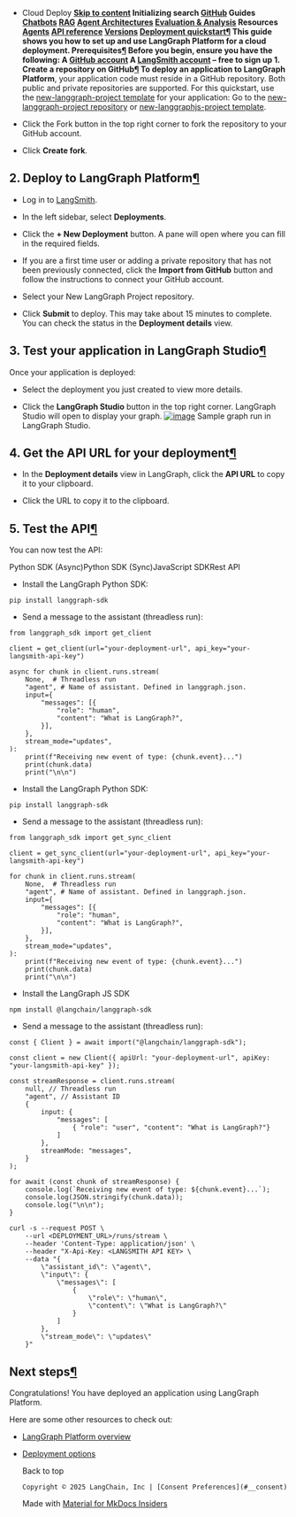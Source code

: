 - Cloud Deploy **[Skip to content](#deployment-quickstart) Initializing search [GitHub](https://github.com/langchain-ai/langgraphjs) Guides [Chatbots](../../tutorials/chatbots/customer_support_small_model/) [RAG](../../tutorials#rag) [Agent Architectures](../../tutorials#agent-architectures) [Evaluation & Analysis](../../tutorials#evaluation) Resources [Agents](../../agents/overview/) [API reference](../../reference/) [Versions](../../versions/) [Deployment quickstart¶](#deployment-quickstart) This guide shows you how to set up and use LangGraph Platform for a cloud deployment. Prerequisites[¶](#prerequisites) Before you begin, ensure you have the following: A [GitHub account](https://github.com/) A [LangSmith account](https://smith.langchain.com/) – free to sign up 1. Create a repository on GitHub[¶](#1-create-a-repository-on-github) To deploy an application to LangGraph Platform**, your application code must reside in a GitHub repository. Both public and private repositories are supported. For this quickstart, use the [new-langgraph-project template](https://github.com/langchain-ai/react-agent) for your application: Go to the [new-langgraph-project repository](https://github.com/langchain-ai/new-langgraph-project) or [new-langgraphjs-project template](https://github.com/langchain-ai/new-langgraphjs-project).

- Click the Fork button in the top right corner to fork the repository to your GitHub account.

- Click **Create fork**.

## 2. Deploy to LangGraph Platform[¶](#2-deploy-to-langgraph-platform)

- Log in to [LangSmith](https://smith.langchain.com/).

- In the left sidebar, select **Deployments**.

- Click the **+ New Deployment** button. A pane will open where you can fill in the required fields.

- If you are a first time user or adding a private repository that has not been previously connected, click the **Import from GitHub** button and follow the instructions to connect your GitHub account.

- Select your New LangGraph Project repository.

- Click **Submit** to deploy. This may take about 15 minutes to complete. You can check the status in the **Deployment details** view.

## 3. Test your application in LangGraph Studio[¶](#3-test-your-application-in-langgraph-studio)

Once your application is deployed:

- Select the deployment you just created to view more details.

- Click the **LangGraph Studio** button in the top right corner. LangGraph Studio will open to display your graph. [![image ](../deployment/img/langgraph_studio.png)](../deployment/img/langgraph_studio.png) Sample graph run in LangGraph Studio.

## 4. Get the API URL for your deployment[¶](#4-get-the-api-url-for-your-deployment)

- In the **Deployment details** view in LangGraph, click the **API URL** to copy it to your clipboard.

- Click the URL to copy it to the clipboard.

## 5. Test the API[¶](#5-test-the-api)

You can now test the API:

Python SDK (Async)Python SDK (Sync)JavaScript SDKRest API

- Install the LangGraph Python SDK:

```
pip install langgraph-sdk

```

- Send a message to the assistant (threadless run):

```
from langgraph_sdk import get_client

client = get_client(url="your-deployment-url", api_key="your-langsmith-api-key")

async for chunk in client.runs.stream(
    None,  # Threadless run
    "agent", # Name of assistant. Defined in langgraph.json.
    input={
        "messages": [{
            "role": "human",
            "content": "What is LangGraph?",
        }],
    },
    stream_mode="updates",
):
    print(f"Receiving new event of type: {chunk.event}...")
    print(chunk.data)
    print("\n\n")

```

- Install the LangGraph Python SDK:

```
pip install langgraph-sdk

```

- Send a message to the assistant (threadless run):

```
from langgraph_sdk import get_sync_client

client = get_sync_client(url="your-deployment-url", api_key="your-langsmith-api-key")

for chunk in client.runs.stream(
    None,  # Threadless run
    "agent", # Name of assistant. Defined in langgraph.json.
    input={
        "messages": [{
            "role": "human",
            "content": "What is LangGraph?",
        }],
    },
    stream_mode="updates",
):
    print(f"Receiving new event of type: {chunk.event}...")
    print(chunk.data)
    print("\n\n")

```

- Install the LangGraph JS SDK

```
npm install @langchain/langgraph-sdk

```

- Send a message to the assistant (threadless run):

```
const { Client } = await import("@langchain/langgraph-sdk");

const client = new Client({ apiUrl: "your-deployment-url", apiKey: "your-langsmith-api-key" });

const streamResponse = client.runs.stream(
    null, // Threadless run
    "agent", // Assistant ID
    {
        input: {
            "messages": [
                { "role": "user", "content": "What is LangGraph?"}
            ]
        },
        streamMode: "messages",
    }
);

for await (const chunk of streamResponse) {
    console.log(`Receiving new event of type: ${chunk.event}...`);
    console.log(JSON.stringify(chunk.data));
    console.log("\n\n");
}

```

```
curl -s --request POST \
    --url <DEPLOYMENT_URL>/runs/stream \
    --header 'Content-Type: application/json' \
    --header "X-Api-Key: <LANGSMITH API KEY> \
    --data "{
        \"assistant_id\": \"agent\",
        \"input\": {
            \"messages\": [
                {
                    \"role\": \"human\",
                    \"content\": \"What is LangGraph?\"
                }
            ]
        },
        \"stream_mode\": \"updates\"
    }"

```

## Next steps[¶](#next-steps)

Congratulations! You have deployed an application using LangGraph Platform.

Here are some other resources to check out:

- [LangGraph Platform overview](../../concepts/langgraph_platform/)

- [Deployment options](../../concepts/deployment_options/)

  Back to top

      Copyright © 2025 LangChain, Inc | [Consent Preferences](#__consent)



    Made with
    [Material for MkDocs Insiders](https://squidfunk.github.io/mkdocs-material/)

[](https://langchain-ai.github.io/langgraph/)
[](https://github.com/langchain-ai/langgraphjs)
[](https://twitter.com/LangChainAI)